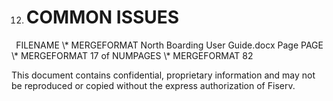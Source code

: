 ﻿

12. # **COMMON ISSUES**



` `FILENAME   \\* MERGEFORMAT North Boarding User Guide.docx		Page  PAGE   \\* MERGEFORMAT 17 of  NUMPAGES   \\* MERGEFORMAT 82

This document contains confidential, proprietary information and may not be reproduced or copied without the express authorization of Fiserv. 
